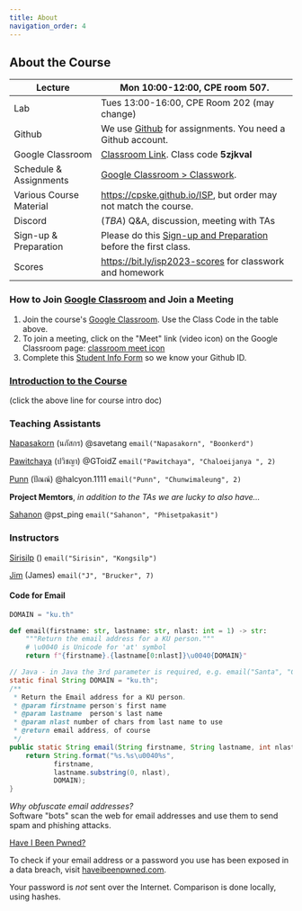 ```yaml
---
title: About
navigation_order: 4
---
```


## About the Course

| Lecture      | Mon 10:00-12:00, CPE room 507.
| -------------|--------------------------------------------------------
| Lab          | Tues 13:00-16:00, CPE Room 202 (may change)
| Github       | We use [Github](https://github.com) for assignments. You need a Github account. 
| Google Classroom       | [Classroom Link][google-classroom]. Class code **5zjkval** 
| Schedule & Assignments | [Google Classroom > Classwork][classroom-classwork].
| Various Course Material        | <https://cpske.github.io/ISP>, but order may not match the course.
| Discord                | (*TBA*) Q&A, discussion, meeting with TAs 
| Sign-up & Preparation  | Please do this [Sign-up and Preparation](assignment/week1/signup-and-software) before the first class.
| Scores       | <https://bit.ly/isp2023-scores> for classwork and homework 


[google-classroom]: https://classroom.google.com/c/NjE0ODE4Mzg4ODEz
[google-classroom-invite]: https://classroom.google.com/c/NjE0ODE4Mzg4ODEz?cjc=5zjkval
[classroom-classwork]: https://classroom.google.com/w/NjE0ODE4Mzg4ODEz/t/all


### How to Join [Google Classroom][google-classroom] and Join a Meeting

1. Join the course's [Google Classroom](https://classroom.google.com).  Use the Class Code in the table above.
2. To join a meeting, click on the "Meet" link (video icon) on the Google Classroom page: [classroom meet icon](images/google-meet-icon.png)
3. Complete this [Student Info Form](https://forms.gle/WE3jN4miDKabFBje8) so we know your Github ID.


### [Introduction to the Course](introduction/index)

(click the above line for course intro doc)

### Teaching Assistants

[Napasakorn](https://github.com/Savetang19) (นภัสกร) @savetang `email("Napasakorn", "Boonkerd")`
 
[Pawitchaya](https://github.com/GToidZ) (ปวิชญา) @GToidZ `email("Pawitchaya", "Chaloeijanya
", 2)`

[Punn](https://github.com/Halcyon905) (ปัณณ์) @halcyon.1111 `email("Punn", "Chunwimaleung", 2)` 

**Project Memtors**, *in addition to the TAs we are lucky to also have...*

[Sahanon](https://github.com/Sahanon-P) @pst\_ping `email("Sahanon", "Phisetpakasit")`

<!--
[Siratee](https://github.com/sirateek) `email("Siratee", "Kittiwitchawoakul")` Line: (on request)
 -->

### Instructors

[Sirisilp](https://github.com/sirisilp) () `email("Sirisin", "Kongsilp")`

[Jim](https://github.com/jbrucker) (James) `email("J", "Brucker", 7)`

#### Code for Email

```python
DOMAIN = "ku.th"

def email(firstname: str, lastname: str, nlast: int = 1) -> str:
    """Return the email address for a KU person."""
    # \u0040 is Unicode for 'at' symbol
    return f"{firstname}.{lastname[0:nlast]}\u0040{DOMAIN}"
```

```java
// Java - in Java the 3rd parameter is required, e.g. email("Santa", "Claus", 1)
static final String DOMAIN = "ku.th";
/**
 * Return the Email address for a KU person.
 * @param firstname person's first name
 * @param lastname  person's last name
 * @param nlast number of chars from last name to use
 * @return email address, of course
 */
public static String email(String firstname, String lastname, int nlast) {
    return String.format("%s.%s\u0040%s",
           firstname,
           lastname.substring(0, nlast),
           DOMAIN);
}
```
*Why obfuscate email addresses?*    
Software "bots" scan the web for email addresses 
and use them to send spam and phishing attacks.

[Have I Been Pwned?](https://haveibeenpwned.com)

To check if your email address or a password you use has been exposed 
in a data breach, visit [haveibeenpwned.com](https://haveibeenpwned.com).

Your password is *not* sent over the Internet. Comparison is done locally, using hashes.

